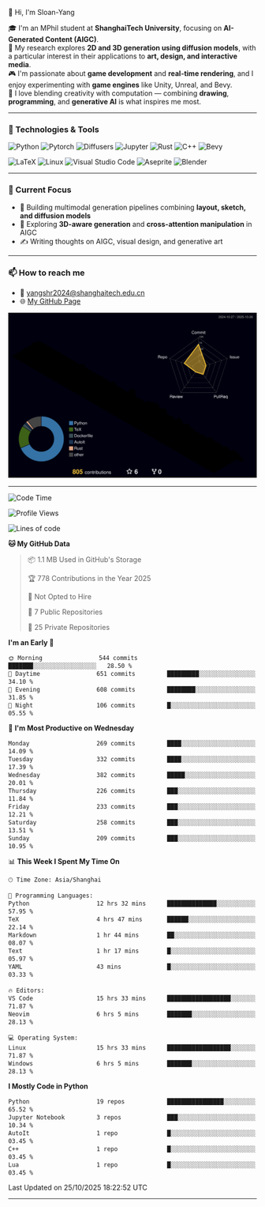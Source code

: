👋 Hi, I'm Sloan-Yang

🎓 I'm an MPhil student at **ShanghaiTech University**, focusing on **AI-Generated Content (AIGC)**.  
🧠 My research explores **2D and 3D generation using diffusion models**, with a particular interest in their applications to **art, design, and interactive media**.  
🎮 I'm passionate about **game development** and **real-time rendering**, and I enjoy experimenting with **game engines** like Unity, Unreal, and Bevy.  
🎨 I love blending creativity with computation — combining **drawing**, **programming**, and **generative AI** is what inspires me most.

---

### 🧰 Technologies & Tools

![Python](https://img.shields.io/badge/python-%233776AB.svg?style=for-the-badge&logo=python&logoColor=white)
![Pytorch](https://img.shields.io/badge/pytorch-%23EE4C2C.svg?style=for-the-badge&logo=pytorch&logoColor=white)
![Diffusers](https://img.shields.io/badge/diffusers-HuggingFace-yellow?style=for-the-badge&logo=huggingface&logoColor=black)
![Jupyter](https://img.shields.io/badge/Jupyter-%23F37626.svg?style=for-the-badge&logo=Jupyter&logoColor=white)
![Rust](https://img.shields.io/badge/Rust-%23000000.svg?style=for-the-badge&logo=rust&logoColor=white)
![C++](https://img.shields.io/badge/C++-%2300599C.svg?style=for-the-badge&logo=c%2B%2B&logoColor=white)
![Bevy](https://img.shields.io/badge/Bevy-000000.svg?style=for-the-badge&logo=bevy&logoColor=white)

![LaTeX](https://img.shields.io/badge/LaTeX-47A141?style=for-the-badge&logo=latex&logoColor=white)
![Linux](https://img.shields.io/badge/Linux-FCC624?style=for-the-badge&logo=linux&logoColor=black)
![Visual Studio Code](https://img.shields.io/badge/VSCode-0078d7.svg?style=for-the-badge&logo=visual-studio-code&logoColor=white)
![Aseprite](https://img.shields.io/badge/Aseprite-FFFFFF?style=for-the-badge&logo=Aseprite&logoColor=%237D929E)
![Blender](https://img.shields.io/badge/Blender-F5792A?style=for-the-badge&logo=blender&logoColor=white)

---

### 🔭 Current Focus

- 🎨 Building multimodal generation pipelines combining **layout, sketch, and diffusion models**
- 🧪 Exploring **3D-aware generation** and **cross-attention manipulation** in AIGC
- ✍️ Writing thoughts on AIGC, visual design, and generative art

---

### 📫 How to reach me

- 📧 <a href="mailto:yangshr2024@shanghaitech.edu.cn">yangshr2024@shanghaitech.edu.cn</a>
- 🌐 [My GitHub Page](https://sloan-yang.github.io)  



![3D Profile](https://raw.githubusercontent.com/Sloan-Yang/Sloan-Yang/main/profile-3d-contrib/profile-night-rainbow.svg)

---


<!--START_SECTION:waka-->
![Code Time](http://img.shields.io/badge/Code%20Time-689%20hrs%2046%20mins-blue)

![Profile Views](http://img.shields.io/badge/Profile%20Views-0-blue)

![Lines of code](https://img.shields.io/badge/From%20Hello%20World%20I%27ve%20Written-2.3%20million%20lines%20of%20code-blue)

**🐱 My GitHub Data** 

> 📦 1.1 MB Used in GitHub's Storage 
 > 
> 🏆 778 Contributions in the Year 2025
 > 
> 🚫 Not Opted to Hire
 > 
> 📜 7 Public Repositories 
 > 
> 🔑 25 Private Repositories 
 > 
**I'm an Early 🐤** 

```text
🌞 Morning                544 commits         ███████░░░░░░░░░░░░░░░░░░   28.50 % 
🌆 Daytime                651 commits         █████████░░░░░░░░░░░░░░░░   34.10 % 
🌃 Evening                608 commits         ████████░░░░░░░░░░░░░░░░░   31.85 % 
🌙 Night                  106 commits         █░░░░░░░░░░░░░░░░░░░░░░░░   05.55 % 
```
📅 **I'm Most Productive on Wednesday** 

```text
Monday                   269 commits         ████░░░░░░░░░░░░░░░░░░░░░   14.09 % 
Tuesday                  332 commits         ████░░░░░░░░░░░░░░░░░░░░░   17.39 % 
Wednesday                382 commits         █████░░░░░░░░░░░░░░░░░░░░   20.01 % 
Thursday                 226 commits         ███░░░░░░░░░░░░░░░░░░░░░░   11.84 % 
Friday                   233 commits         ███░░░░░░░░░░░░░░░░░░░░░░   12.21 % 
Saturday                 258 commits         ███░░░░░░░░░░░░░░░░░░░░░░   13.51 % 
Sunday                   209 commits         ███░░░░░░░░░░░░░░░░░░░░░░   10.95 % 
```


📊 **This Week I Spent My Time On** 

```text
🕑︎ Time Zone: Asia/Shanghai

💬 Programming Languages: 
Python                   12 hrs 32 mins      ██████████████░░░░░░░░░░░   57.95 % 
TeX                      4 hrs 47 mins       ██████░░░░░░░░░░░░░░░░░░░   22.14 % 
Markdown                 1 hr 44 mins        ██░░░░░░░░░░░░░░░░░░░░░░░   08.07 % 
Text                     1 hr 17 mins        █░░░░░░░░░░░░░░░░░░░░░░░░   05.97 % 
YAML                     43 mins             █░░░░░░░░░░░░░░░░░░░░░░░░   03.33 % 

🔥 Editors: 
VS Code                  15 hrs 33 mins      ██████████████████░░░░░░░   71.87 % 
Neovim                   6 hrs 5 mins        ███████░░░░░░░░░░░░░░░░░░   28.13 % 

💻 Operating System: 
Linux                    15 hrs 33 mins      ██████████████████░░░░░░░   71.87 % 
Windows                  6 hrs 5 mins        ███████░░░░░░░░░░░░░░░░░░   28.13 % 
```

**I Mostly Code in Python** 

```text
Python                   19 repos            ████████████████░░░░░░░░░   65.52 % 
Jupyter Notebook         3 repos             ███░░░░░░░░░░░░░░░░░░░░░░   10.34 % 
AutoIt                   1 repo              █░░░░░░░░░░░░░░░░░░░░░░░░   03.45 % 
C++                      1 repo              █░░░░░░░░░░░░░░░░░░░░░░░░   03.45 % 
Lua                      1 repo              █░░░░░░░░░░░░░░░░░░░░░░░░   03.45 % 
```




 Last Updated on 25/10/2025 18:22:52 UTC
<!--END_SECTION:waka-->

---





